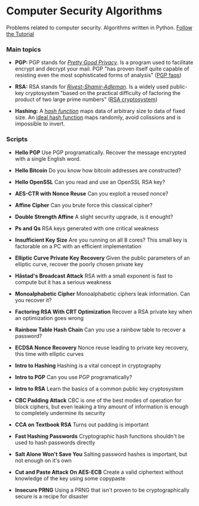 # Computer Security Algorithms

Problems related to computer security. Algorithms written in Python. [Follow the Tutorial](https://id0-rsa.pub/)

### Main topics

* **PGP:** PGP stands for [*Pretty Good Privacy*](https://en.wikipedia.org/wiki/Pretty_Good_Privacy). Is a program used to facilitate encrypt and decrypt your mail. PGP "has proven itself quite capable of resisting even the most sophisticated forms of analysis" ([PGP faqs](http://www.faqs.org/faqs/pgp-faq/part1/))

* **RSA:** RSA stands for [*Rivest-Shamir-Adleman*](https://en.wikipedia.org/wiki/RSA_(cryptosystem)). Is a widely used public-key cryptosystem "based on the practical difficulty of factoring the product of two large prime numbers" ([RSA cryptosystem](https://en.wikipedia.org/wiki/RSA_(cryptosystem)))

* **Hashing:** A [*hash function*](https://en.wikipedia.org/wiki/Hash_function) maps data of arbitrary size to data of fixed size. An [ideal hash function](https://en.wikipedia.org/wiki/Cryptographic_hash_function) maps randomly, avoid colissions and is impossible to invert.

### Scripts

* **Hello PGP** Use PGP programatically. Recover the message encrypted with a single English word.

* **Hello Bitcoin** Do you know how bitcoin addresses are constructed?

* **Hello OpenSSL** Can you read and use an OpenSSL RSA key?

* **AES-CTR with Nonce Reuse** Can you exploit a reused nonce?

* **Affine Cipher** Can you brute force this classical cipher?

* **Double Strength Affine** A slight security upgrade, is it enought?

* **Ps and Qs** RSA keys generated with one critical weakness

* **Insufficient Key Size** Are you running on all 8 cores? This small key is factorable on a PC with an efficient implementation

* **Elliptic Curve Private Key Recovery** Given the public parameters of an elliptic curve, recover the poorly chosen private key

* **Håstad's Broadcast Attack** RSA with a small exponent is fast to compute but it has a serious weakness

* **Monoalphabetic Cipher** Monoalphabetic ciphers leak information. Can you recover it?

* **Factoring RSA With CRT Optimization** Recover a RSA private key when an optimization goes wrong

* **Rainbow Table Hash Chain** Can you use a rainbow table to recover a password?

* **ECDSA Nonce Recovery** Nonce reuse leading to private key recovery, this time with elliptic curves

* **Intro to Hashing** Hashing is a vital concept in cryptography

* **Intro to PGP** Can you use PGP programatically?

* **Intro to RSA** Learn the basics of a common public key cryptosystem

* **CBC Padding Attack** CBC is one of the best modes of operation for block ciphers, but even leaking a tiny amount of information is enough to completely undermine its security

* **CCA on Textbook RSA** Turns out padding is important

* **Fast Hashing Passwords** Cryptographic hash functions shouldn't be used to hash passwords directly

* **Salt Alone Won't Save You** Salting password hashes is important, but not enough on it's own

* **Cut and Paste Attack On AES-ECB** Create a valid ciphertext without knowledge of the key using some copypaste

* **Insecure PRNG** Using a PRNG that isn't proven to be cryptographically secure is a recipe for disaster